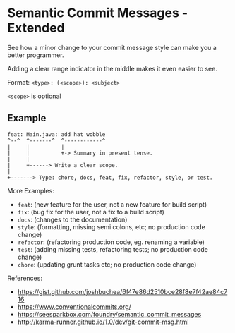 # Semantic Commit Messages - Extended

See how a minor change to your commit message style can make you a better programmer.

Adding a clear range indicator in the middle makes it even easier to see.

Format: `<type>: (<scope>): <subject>`

`<scope>` is optional

## Example

```
feat: Main.java: add hat wobble
^--^  ^-------^  ^------------^
|     |          | 
|     |          +-> Summary in present tense.
|     |
|     +------> Write a clear scope.
|
+-------> Type: chore, docs, feat, fix, refactor, style, or test.
```

More Examples:

- `feat`: (new feature for the user, not a new feature for build script)
- `fix`: (bug fix for the user, not a fix to a build script)
- `docs`: (changes to the documentation)
- `style`: (formatting, missing semi colons, etc; no production code change)
- `refactor`: (refactoring production code, eg. renaming a variable)
- `test`: (adding missing tests, refactoring tests; no production code change)
- `chore`: (updating grunt tasks etc; no production code change)

References:

- https://gist.github.com/joshbuchea/6f47e86d2510bce28f8e7f42ae84c716
- https://www.conventionalcommits.org/
- https://seesparkbox.com/foundry/semantic_commit_messages
- http://karma-runner.github.io/1.0/dev/git-commit-msg.html